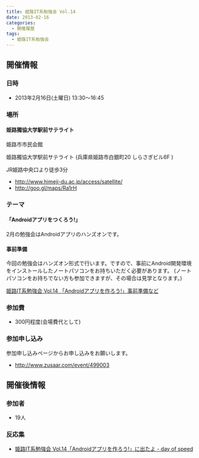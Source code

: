 ```yaml
---
title: 姫路IT系勉強会 Vol.14
date: 2013-02-16
categories:
  - 開催履歴
tags:
  - 姫路IT系勉強会
---
```


## 開催情報

### 日時

- 2013年2月16日(土曜日) 13:30～16:45

### 場所

#### 姫路獨協大学駅前サテライト

姫路市市民会館

姫路獨協大学駅前サテライト (兵庫県姫路市白銀町20 しらさぎビル6F )

JR姫路中央口より徒歩3分

- <http://www.himeji-du.ac.jp/access/satellite/>
- <http://goo.gl/maps/Ra1rH>

### テーマ

#### 「Androidアプリをつくろう!」

2月の勉強会はAndroidアプリのハンズオンです。

#### 事前準備

今回の勉強会はハンズオン形式で行います。ですので、事前にAndroid開発環境をインストールしたノートパソコンをお持ちいただく必要があります。 (ノートパソコンをお持ちでない方も参加できますが、その場合は見学となります。)

[姫路IT系勉強会 Vol.14 「Androidアプリを作ろう!」事前準備など](https://sites.google.com/site/himejiitstudy/history/20130216/androidhandson)

### 参加費

- 300円程度(会場費代として)

### 参加申し込み

参加申し込みページからお申し込みをお願いします。

- <http://www.zusaar.com/event/499003>

## 開催後情報

### 参加者

- 19人

### 反応集

- [姫路IT系勉強会 Vol.14「Androidアプリを作ろう!」に出たよ - day of speed](http://www.nofuture.tv/diary/20130209.html)
